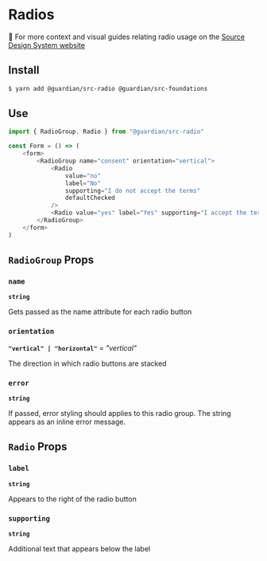 # Radios

📣 For more context and visual guides relating radio usage on the [Source Design System website](https://zeroheight.com/2a1e5182b/p/2891dd)

## Install

```sh
$ yarn add @guardian/src-radio @guardian/src-foundations
```

## Use

```js
import { RadioGroup, Radio } from "@guardian/src-radio"

const Form = () => (
    <form>
        <RadioGroup name="consent" orientation="vertical">
            <Radio
                value="no"
                label="No"
                supporting="I do not accept the terms"
                defaultChecked
            />
            <Radio value="yes" label="Yes" supporting="I accept the terms" />,
        </RadioGroup>
    </form>
)
```

## `RadioGroup` Props

### `name`

**`string`**

Gets passed as the name attribute for each radio button

### `orientation`

**`"vertical" | "horizontal"`** _= "vertical"_

The direction in which radio buttons are stacked

### `error`

**`string`**

If passed, error styling should applies to this radio group. The string appears as an inline error message.

## `Radio` Props

### `label`

**`string`**

Appears to the right of the radio button

### `supporting`

**`string`**

Additional text that appears below the label
